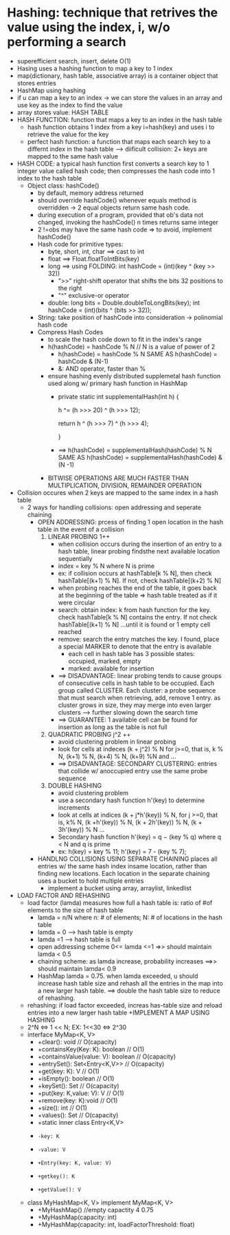 # Hashing: technique that retrives the value using the index, i, w/o performing a search
+ superefficient search, insert, delete O(1)
+ Hasing uses a hashing function to map a key to 1 index
+ map(dictionary, hash table, associative array) is a container object that stores entries
+ HashMap using hashing
+ if u can map a key to an index -> we can store the values in an array and use key as the index to find the value
+ array stores value: HASH TABLE
+ HASH FUNCTION: function that maps a key to an index in the hash table
  - hash function obtains 1 index from a key i=hash(key) and uses i to retrieve the value for the key
  - perfect hash function: a function that maps each search key to a differnt index in the hash table
  --> diificult
  collision: 2+ keys are mapped to the same hash value
+ HASH CODE: a typical hash function first converts a search key to 1 integer value called hash code; then compresses the hash code into 1 index to the hash table
  - Object class: hashCode()
      + by default, memory address returned
      + should override hashCode() whenever equals method is overridden -> 2 equal objects return same hash code.
      + during execution of a program, provided that ob's data not changed, invoking the hashCode() n times returns same integer
      + 2 !=obs may have the same hash code => to avoid, implement hashCode()
      + Hash code for primitive types:
        - byte, short, int, char ==> cast to int
        - float ==> Float.floatToIntBits(key)
        - long ==> using FOLDING: int hashCode = (int)(key ^ (key >> 32)) 
          + ">>" right-shift operator that shifts the bits 32 positions to the right
          + "^" exclusive-or operator
        - double: 
          long bits = Double.doubleToLongBits(key);
          int hashCode = (int)(bits ^ (bits >> 32));
      + String: take position of hashCode into consideration -> polinomial hash code
      + Compress Hash Codes
        - to scale the hash code down to fit in the index's range
        - h(hashCode) = hashCode % N // N is a value of power of 2
          + h(hashCode) = hashCode % N   SAME AS  h(hashCode) = hashCode & (N-1)
          + &: AND operator, faster than %
        - ensure hashing evenly distributed supplemetal hash function used along w/ primary hash function in HashMap
          + private static int supplementalHash(int h) {
          
              h ^= (h >>> 20) ^ (h >>> 12);
              
              return h ^ (h >>> 7) ^ (h >>> 4);
              
            } 
          + ==> h(hashCode) = supplementalHash(hashCode) % N  SAME AS  h(hashCode) = supplementalHash(hashCode) & (N -1)
        - BITWISE OPERATIONS ARE MUCH FASTER THAN MULTIPLICATION, DIVISION, REMAINDER OPERATION
+ Collision occures when 2 keys are mapped to the same index in a hash table
  - 2 ways for handling collisions: open addressing and seperate chaining
    + OPEN ADDRESSING: prcess of finding 1 open location in the hash table in the event of a collision
        1. LINEAR PROBING 1++
           - when collision occurs during the insertion of an entry to a hash table, linear probing findsthe next available location sequentially
           - index = key % N where N is prime
           - ex: if collision occurs at hashTable[k % N], then check hashTable[(k+1) % N]. If not, check hashTable[(k+2) % N]
           - when probing reaches the end of the table, it goes back at the beginning of the table => hash table treated as if it were circular
           - search: obtain index: k from hash function for the key. check hashTable[k % N] contains the entry. If not check hashTable[(k+1) % N] ...until it is found or 1 empty cell reached
           - remove: search the entry matches the key. I found, place a special MARKER to denote that the entry is available
              + each cell in hash table has 3 possible states: occupied, marked, empty
              + marked: available for insertion
           - ==> DISADVANTAGE: linear probing tends to cause groups of consecutive cells in hash table to be occupied. Each group called CLUSTER. Each cluster: a probe sequence that must search when retrieving, add, remove 1 entry. as cluster grows in size, they may merge into even larger clusters --> further slowing down the search time
           - ==> GUARANTEE: 1 available cell can be found for insertion as long as the table is not full
        2. QUADRATIC PROBING j^2 ++
           - avoid clustering problem in linear probing
           - look for cells at indeces (k + j^2) % N for j>=0, that is, k % N, (k+1) % N, (k+4) % N, (k+9) %N and ...
           - ==> DISADVANTAGE: SECONDARY CLUSTERING: entries that collide w/ anoccupied entry use the same probe sequence
        3. DOUBLE HASHING
           - avoid clustering problem
           - use a secondary hash function h'(key) to determine increments
           - look at cells at indices (k + j*h'(key)) % N, for j >=0, that is, k% N, (k +h'(key)) % N, (k + 2h'(key)) % N, (k + 3h'(key)) % N ...
           - Secondary hash function h'(key) = q − (key % q) where q < N and q is prime
           - ex: h(key) = key % 11;  h'(key) = 7 - (key % 7);
    + HANDLNG COLLISIONS USING SEPARATE CHAINING places all entries w/ the same hash index insame location, rather than finding new locations. Each location in the separate chaining uses a bucket to hold multiple entries
      - implement a bucket using array, arraylist, linkedlist
+ LOAD FACTOR AND REHASHING
  - load factor (lamda) measures how full a hash table is: ratio of #of elements to the size of hash table
      + lamda = n/N where n: # of elements; N: # of locations in the hash table
      + lamda = 0 --> hash table is empty
      + lamda =1 --> hash table is full
      + open addressing scheme 0<= lamda <=1 =>> should maintain lamda < 0.5
      + chaining scheme: as lamda increase, probability increases ==>> should maintain lamda< 0.9
      + HashMap lamda = 0.75. when lamda exceeded, u should increase hash table size and rehash all the entries in the map into a new larger hash table. ==> double the hash table size to reduce of rehashing. 
  - rehashing: if load factor exceeded, increas has-table size and reload entries into a new larger hash table
+IMPLEMENT A MAP USING HASHING
  - 2^N <=>  1 << N; EX: 1<<30 <=> 2^30
  - interface MyMap<K, V>                                                   
      +  +clear(): void  // O(capacity)                                                                  
      +  +containsKey(Key: K): boolean    // O(1)                                                   
      +  +containsValue(value: V): boolean  // O(capacity)         
      +  +entrySet(): Set<Entry<K,V>>  // O(capacity) 
      +  +get(key: K): V    // O(1) 
      +  +isEmpty(): boolean     // O(1) 
      +  +keySet(): Set<K>  // O(capacity) 
      +  +put(key: K,value: V): V     // O(1) 
      +  +remove(key: K):void        // O(1) 
      +  +size(): int             // O(1) 
      +  +values(): Set<V>  // O(capacity) 
      +  +static inner class Entry<K,V>
      +     -key: K
      +     -value: V
      +     +Entry(key: K, value: V)
      +     +getkey(): K
      +     +getValue(): V
  - class MyHashMap<K, V> implement MyMap<K, V>
      + +MyHashMap() //empty capactity 4 0.75
      + +MyHashMap(capacity: int)
      + +MyHashMap(capacity: int, loadFactorThreshold: float)

  
